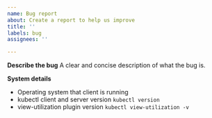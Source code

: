 ```yaml
---
name: Bug report
about: Create a report to help us improve
title: ''
labels: bug
assignees: ''

---
```


**Describe the bug**
A clear and concise description of what the bug is.

**System details**
- Operating system that client is running
- kubectl client and server version `kubectl version`
- view-utilization plugin version `kubectl view-utilization -v`
